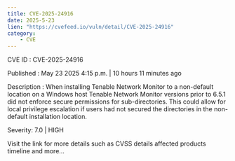 ```yaml
---
title: CVE-2025-24916
date: 2025-5-23
lien: "https://cvefeed.io/vuln/detail/CVE-2025-24916"
category:
    - CVE
---
```


CVE ID : CVE-2025-24916

Published :  May 23
2025
4:15 p.m. | 10 hours
11 minutes ago

Description : When installing Tenable Network Monitor to a non-default location on a Windows host
Tenable Network Monitor versions prior to 6.5.1 did not enforce secure permissions for sub-directories. This could allow for local privilege escalation if users had not secured the directories in the non-default installation location.

Severity: 7.0 | HIGH

Visit the link for more details
such as CVSS details
affected products
timeline
and more...
